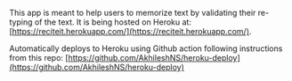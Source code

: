 This app is meant to help users to memorize text by validating their re-typing of the text.  It is being hosted on Heroku at: [https://reciteit.herokuapp.com/](https://reciteit.herokuapp.com/).

Automatically deploys to Heroku using Github action following instructions from this repo: [https://github.com/AkhileshNS/heroku-deploy](https://github.com/AkhileshNS/heroku-deploy)